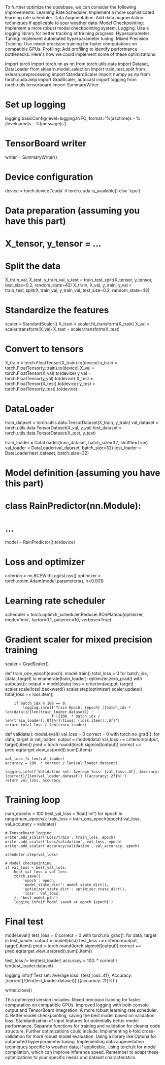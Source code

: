 To further optimize the codebase, we can consider the following improvements:
Learning Rate Scheduler: Implement a more sophisticated learning rate scheduler.
Data Augmentation: Add data augmentation techniques if applicable to your weather data.
Model Checkpointing: Implement a more robust model checkpointing system.
Logging: Use a logging library for better tracking of training progress.
Hyperparameter Tuning: Implement automated hyperparameter tuning.
Mixed Precision Training: Use mixed precision training for faster computations on compatible GPUs.
Profiling: Add profiling to identify performance bottlenecks.
Here's how we could implement some of these optimizations:

import torch
import torch.nn as nn
from torch.utils.data import Dataset, DataLoader
from sklearn.model_selection import train_test_split
from sklearn.preprocessing import StandardScaler
import numpy as np
from torch.cuda.amp import GradScaler, autocast
import logging
from torch.utils.tensorboard import SummaryWriter

# Set up logging

logging.basicConfig(level=logging.INFO, format='%(asctime)s - %(levelname)s - %(message)s')

# TensorBoard writer

writer = SummaryWriter()

# Device configuration

device = torch.device('cuda' if torch.cuda.is_available() else 'cpu')

# Data preparation (assuming you have this part)

# X_tensor, y_tensor = ...

# Split the data

X_train_val, X_test, y_train_val, y_test = train_test_split(X_tensor, y_tensor, test_size=0.2, random_state=42)
X_train, X_val, y_train, y_val = train_test_split(X_train_val, y_train_val, test_size=0.2, random_state=42)

# Standardize the features

scaler = StandardScaler()
X_train = scaler.fit_transform(X_train)
X_val = scaler.transform(X_val)
X_test = scaler.transform(X_test)

# Convert to tensors

X_train = torch.FloatTensor(X_train).to(device)
y_train = torch.FloatTensor(y_train).to(device)
X_val = torch.FloatTensor(X_val).to(device)
y_val = torch.FloatTensor(y_val).to(device)
X_test = torch.FloatTensor(X_test).to(device)
y_test = torch.FloatTensor(y_test).to(device)

# DataLoader

train_dataset = torch.utils.data.TensorDataset(X_train, y_train)
val_dataset = torch.utils.data.TensorDataset(X_val, y_val)
test_dataset = torch.utils.data.TensorDataset(X_test, y_test)

train_loader = DataLoader(train_dataset, batch_size=32, shuffle=True)
val_loader = DataLoader(val_dataset, batch_size=32)
test_loader = DataLoader(test_dataset, batch_size=32)

# Model definition (assuming you have this part)

# class RainPredictor(nn.Module):

# ...

model = RainPredictor().to(device)

# Loss and optimizer

criterion = nn.BCEWithLogitsLoss()
optimizer = torch.optim.Adam(model.parameters(), lr=0.001)

# Learning rate scheduler

scheduler = torch.optim.lr_scheduler.ReduceLROnPlateau(optimizer, mode='min', factor=0.1, patience=10, verbose=True)

# Gradient scaler for mixed precision training

scaler = GradScaler()

def train_one_epoch(epoch):
model.train()
total_loss = 0
for batch_idx, (data, target) in enumerate(train_loader):
optimizer.zero_grad()
with autocast():
output = model(data)
loss = criterion(output, target)
scaler.scale(loss).backward()
scaler.step(optimizer)
scaler.update()
total_loss += loss.item()

        if batch_idx % 100 == 0:
            logging.info(f'Train Epoch: {epoch} [{batch_idx * len(data)}/{len(train_loader.dataset)} '
                         f'({100. * batch_idx / len(train_loader):.0f}%)]\tLoss: {loss.item():.6f}')
    return total_loss / len(train_loader)

def validate():
model.eval()
val_loss = 0
correct = 0
with torch.no_grad():
for data, target in val_loader:
output = model(data)
val_loss += criterion(output, target).item()
pred = torch.round(torch.sigmoid(output))
correct += pred.eq(target.view_as(pred)).sum().item()

    val_loss /= len(val_loader)
    accuracy = 100. * correct / len(val_loader.dataset)

    logging.info(f'Validation set: Average loss: {val_loss:.4f}, Accuracy: {correct}/{len(val_loader.dataset)} ({accuracy:.2f}%)')
    return val_loss, accuracy

# Training loop

num_epochs = 100
best_val_loss = float('inf')
for epoch in range(num_epochs):
train_loss = train_one_epoch(epoch)
val_loss, val_accuracy = validate()

    # TensorBoard logging
    writer.add_scalar('Loss/train', train_loss, epoch)
    writer.add_scalar('Loss/validation', val_loss, epoch)
    writer.add_scalar('Accuracy/validation', val_accuracy, epoch)

    scheduler.step(val_loss)

    # Model checkpointing
    if val_loss < best_val_loss:
        best_val_loss = val_loss
        torch.save({
            'epoch': epoch,
            'model_state_dict': model.state_dict(),
            'optimizer_state_dict': optimizer.state_dict(),
            'loss': val_loss,
        }, 'best_model.pth')
        logging.info(f'Model saved at epoch {epoch}')

# Final test

model.eval()
test_loss = 0
correct = 0
with torch.no_grad():
for data, target in test_loader:
output = model(data)
test_loss += criterion(output, target).item()
pred = torch.round(torch.sigmoid(output))
correct += pred.eq(target.view_as(pred)).sum().item()

test_loss /= len(test_loader)
accuracy = 100. \* correct / len(test_loader.dataset)

logging.info(f'Test set: Average loss: {test_loss:.4f}, Accuracy: {correct}/{len(test_loader.dataset)} ({accuracy:.2f}%)')

writer.close()

This optimized version includes:
Mixed precision training for faster computation on compatible GPUs.
Improved logging with both console output and TensorBoard integration.
A more robust learning rate scheduler. 4. Better model checkpointing, saving the best model based on validation loss.
Standardization of input features for potentially better model performance.
Separate functions for training and validation for cleaner code structure.
Further optimizations could include:
Implementing k-fold cross-validation for more robust model evaluation.
Using a library like Optuna for automated hyperparameter tuning.
Implementing data augmentation techniques specific to weather data, if applicable.
Using torch.jit for model compilation, which can improve inference speed.
Remember to adapt these optimizations to your specific needs and dataset characteristics.
